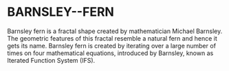 # BARNSLEY--FERN
Barnsley fern is a fractal shape created by mathematician Michael Barnsley. The geometric features of this fractal resemble a natural fern and hence it gets its name. Barnsley fern is created by iterating over a large number of times on four mathematical equations, introduced by Barnsley, known as Iterated Function System (IFS).
